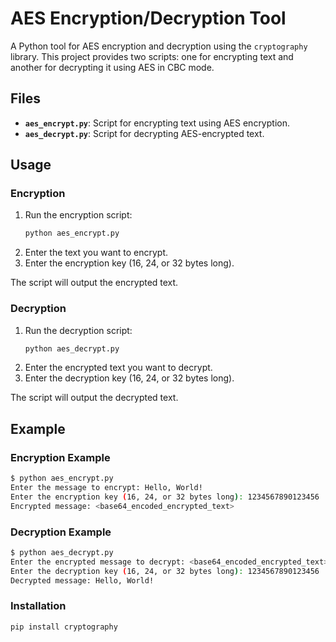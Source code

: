 # AES Encryption/Decryption Tool

A Python tool for AES encryption and decryption using the `cryptography` library. This project provides two scripts: one for encrypting text and another for decrypting it using AES in CBC mode.

## Files

- **`aes_encrypt.py`**: Script for encrypting text using AES encryption.
- **`aes_decrypt.py`**: Script for decrypting AES-encrypted text.

## Usage

### Encryption

1. Run the encryption script:
    ```bash
    python aes_encrypt.py
    ```
2. Enter the text you want to encrypt.
3. Enter the encryption key (16, 24, or 32 bytes long).

The script will output the encrypted text.

### Decryption

1. Run the decryption script:
    ```bash
    python aes_decrypt.py
    ```
2. Enter the encrypted text you want to decrypt.
3. Enter the decryption key (16, 24, or 32 bytes long).

The script will output the decrypted text.

## Example

### Encryption Example

```bash
$ python aes_encrypt.py
Enter the message to encrypt: Hello, World!
Enter the encryption key (16, 24, or 32 bytes long): 1234567890123456
Encrypted message: <base64_encoded_encrypted_text>
```

### Decryption Example

```bash
$ python aes_decrypt.py
Enter the encrypted message to decrypt: <base64_encoded_encrypted_text>
Enter the decryption key (16, 24, or 32 bytes long): 1234567890123456
Decrypted message: Hello, World!
```

### Installation
```bash
pip install cryptography
```

